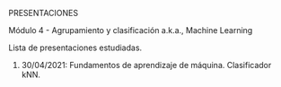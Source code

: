 PRESENTACIONES

Módulo 4 - Agrupamiento y clasificación
a.k.a., Machine Learning

Lista de presentaciones estudiadas.


 1) 30/04/2021: Fundamentos de aprendizaje de máquina. Clasificador kNN.
